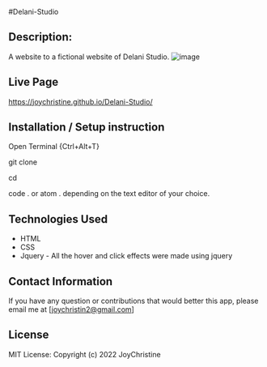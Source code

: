#Delani-Studio

## Description:
A website to a fictional website of Delani Studio.
![image](https://user-images.githubusercontent.com/57414671/158021120-5d37daf8-eeeb-45ac-bd06-4e418e5123bc.png)


 ## Live Page
https://joychristine.github.io/Delani-Studio/

 ## Installation / Setup instruction
Open Terminal {Ctrl+Alt+T}

git clone 

cd 

code . or atom . depending on the text editor of your choice.

 ## Technologies Used
* HTML
* CSS
* Jquery - All the hover and click effects were made using jquery

 ## Contact Information
If you have any question or contributions that would better this app, please email me at [joychristin2@gmail.com]

 ## License
MIT License:
Copyright (c) 2022 JoyChristine
